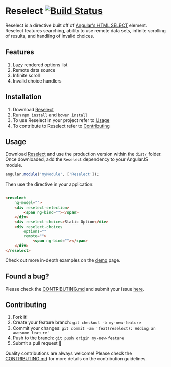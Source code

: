 # Reselect [![Build Status](https://travis-ci.org/reselect/Reselect.svg?branch=master)](https://travis-ci.org/reselect/Reselect)

Reselect is a directive built off of [Angular's HTML SELECT](https://docs.angularjs.org/api/ng/directive/select) element. Reselect features searching, ability to use remote data sets, infinite scrolling of results, and handling of invalid choices.

## Features
1. Lazy rendered options list
2. Remote data source
3. Infinite scroll
4. Invalid choice handlers

## Installation

1. Download [Reselect](https://github.com/reselect/Reselect)
2. Run `npm install` and `bower install`
3. To use Reselect in your project refer to [Usage](#usage)
4. To contribute to Reselect refer to [Contributing](#contributing)

## Usage
Download [Reselect](https://github.com/reselect/Reselect) and use the production version within the `dist/` folder. Once downloaded, add the `Reselect` dependency to your AngularJS module.

```js
angular.module('myModule', ['Reselect']);
```

Then use the directive in your application:
````html

<reselect
    ng-model="">
    <div reselect-selection>
        <span ng-bind=""></span>
    </div>
    <div reselect-choices>Static Option</div>
    <div reselect-choices
        options=""
        remote="">
            <span ng-bind=""></span>
    </div>
</reselect>

````

Check out more in-depth examples on the [demo](http://reselect.github.io/Reselect/) page.


## Found a bug?

Please check the [CONTRIBUTING.md](CONTRIBUTING.md) and submit your issue [here](https://github.com/reselect/Reselect/issues/new).

## Contributing

1. Fork it!
2. Create your feature branch: `git checkout -b my-new-feature`
3. Commit your changes: `git commit -am 'feat(reselect): Adding an awesome feature'`
4. Push to the branch: `git push origin my-new-feature`
5. Submit a pull request :rocket:

Quality contributions are always welcome! Please check the [CONTRIBUTING.md](CONTRIBUTING.md) for more details on the contribution guidelines.
